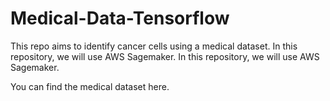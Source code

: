 # Medical-Data-Tensorflow

This repo aims to identify cancer cells using a medical dataset. In this repository, we will use AWS Sagemaker.  In this repository, we will use AWS Sagemaker.

You can find the medical dataset here.
